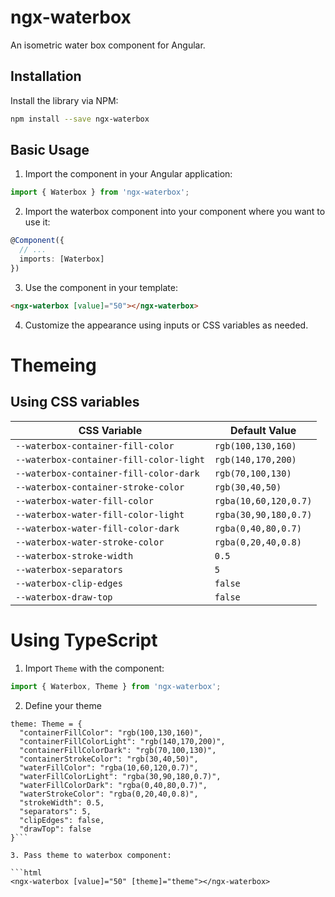 # ngx-waterbox

An isometric water box component for Angular.

## Installation

Install the library via NPM:

```bash
npm install --save ngx-waterbox
```

## Basic Usage

1. Import the component in your Angular application:

```typescript
import { Waterbox } from 'ngx-waterbox';
```

2. Import the waterbox component into your component where you want to use it:

```typescript
@Component({
  // ...
  imports: [Waterbox]
})
```

3. Use the component in your template:

```html
<ngx-waterbox [value]="50"></ngx-waterbox>
```

4. Customize the appearance using inputs or CSS variables as needed.

# Themeing

## Using CSS variables

| CSS Variable                           | Default Value           |
|-----------------------------------------|-------------------------|
| `--waterbox-container-fill-color`       | `rgb(100,130,160)`      |
| `--waterbox-container-fill-color-light` | `rgb(140,170,200)`      |
| `--waterbox-container-fill-color-dark`  | `rgb(70,100,130)`       |
| `--waterbox-container-stroke-color`            | `rgb(30,40,50)`         |
| `--waterbox-water-fill-color`           | `rgba(10,60,120,0.7)`   |
| `--waterbox-water-fill-color-light`     | `rgba(30,90,180,0.7)`   |
| `--waterbox-water-fill-color-dark`      | `rgba(0,40,80,0.7)`     |
| `--waterbox-water-stroke-color`                | `rgba(0,20,40,0.8)`     |
| `--waterbox-stroke-width`               | `0.5`                   |
| `--waterbox-separators`                 | `5`                     |
| `--waterbox-clip-edges`                 | `false`                 |
| `--waterbox-draw-top`                   | `false`                 |

# Using TypeScript

1. Import `Theme` with the component:

```typescript
import { Waterbox, Theme } from 'ngx-waterbox';
```

2. Define your theme
```
theme: Theme = {
  "containerFillColor": "rgb(100,130,160)",
  "containerFillColorLight": "rgb(140,170,200)",
  "containerFillColorDark": "rgb(70,100,130)",
  "containerStrokeColor": "rgb(30,40,50)",
  "waterFillColor": "rgba(10,60,120,0.7)",
  "waterFillColorLight": "rgba(30,90,180,0.7)",
  "waterFillColorDark": "rgba(0,40,80,0.7)",
  "waterStrokeColor": "rgba(0,20,40,0.8)",
  "strokeWidth": 0.5,
  "separators": 5,
  "clipEdges": false,
  "drawTop": false
}```

3. Pass theme to waterbox component:

```html
<ngx-waterbox [value]="50" [theme]="theme"></ngx-waterbox>
```